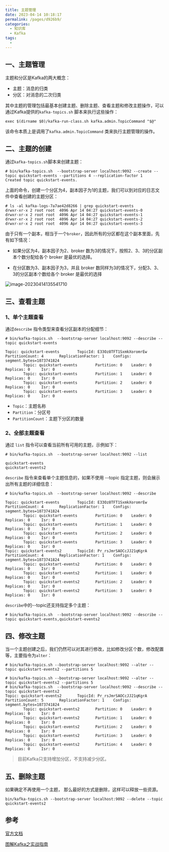 ```yaml
---
title: 主题管理
date: 2023-04-14 10:18:17
permalink: /pages/d926b9/
categories:
  - 知识库
  - Kafka
tags:
  - 
---
```

## 一、主题管理

主题和分区是Kafka的两大概念：

- 主题：消息的归类
- 分区：对消息的二次归类

其中主题的管理包括最基本创建主题、删除主题、查看主题和修改主题操作，可以通过Kafka提供的`kafka-topics.sh` 脚本来执行这些操作：

```shell
exec $(dirname $0)/kafka-run-class.sh kafka.admin.TopicCommand "$@"
```

该命令本质上是调用了`kafka.admin.TopicCommand` 类来执行主题管理的操作。

## 二、主题的创建

通过`kafka-topics.sh`脚本来创建主题：

```shell
# bin/kafka-topics.sh  --bootstrap-server localhost:9092 --create --topic quickstart-events --partitions 4 --replication-factor 1
Created topic quickstart-events.
```

上面的命令，创建一个分区为4，副本因子为1的主题，我们可以到对应的日志文件中查看创建的主题分区：

```shell
# ls -al kafka-logs-7a7ae42d8266 | grep quickstart-events
drwxr-xr-x 2 root root  4096 Apr 14 04:27 quickstart-events-0
drwxr-xr-x 2 root root  4096 Apr 14 04:27 quickstart-events-1
drwxr-xr-x 2 root root  4096 Apr 14 04:27 quickstart-events-2
drwxr-xr-x 2 root root  4096 Apr 14 04:27 quickstart-events-3
```

由于只有一个副本，相当于一个`broker`，因此所有的分区都在这个副本里面，先有如下情况：

- 如果分区为4，副本因子为2、broker 数为3的情况下，按照2、3、3的分区副本个数分配给各个 broker 是最优的选择。

- 在分区数为3、副本因子为3，并且 broker 数同样为3的情况下，分配3、3、3的分区副本个数给各个 broker 是最优的选择

![image-20230414135541710](https://blog-1300853183.cos.ap-chengdu.myqcloud.com/img/image-20230414135541710.png)



## 三、查看主题

### 1、单个主题查看

通过`describe` 指令类型来查看分区副本的分配细节：

```shell
# bin/kafka-topics.sh  --bootstrap-server localhost:9092 --describe --topic quickstart-events
```

```
Topic: quickstart-events        TopicId: E33Oz8TFT1SxmkXoromrEw PartitionCount: 4       ReplicationFactor: 1    Configs: segment.bytes=1073741824
        Topic: quickstart-events        Partition: 0    Leader: 0       Replicas: 0     Isr: 0
        Topic: quickstart-events        Partition: 1    Leader: 0       Replicas: 0     Isr: 0
        Topic: quickstart-events        Partition: 2    Leader: 0       Replicas: 0     Isr: 0
        Topic: quickstart-events        Partition: 3    Leader: 0       Replicas: 0     Isr: 0
```

- `Topic`：主题名称
- `Partition`：分区号
- `PartitionCount`：主题下分区的数量

### 2、全部主题查看

通过 `list` 指令可以查看当前所有可用的主题，示例如下：

```shell
# bin/kafka-topics.sh  --bootstrap-server localhost:9092 --list
```

```
quickstart-events
quickstart-events2
```

`describe` 指令来查看单个主题信息的，如果不使用 --topic 指定主题，则会展示出所有主题的详细信息：

```shell
# bin/kafka-topics.sh  --bootstrap-server localhost:9092 --describe 
```

```
Topic: quickstart-events        TopicId: E33Oz8TFT1SxmkXoromrEw PartitionCount: 4       ReplicationFactor: 1    Configs: segment.bytes=1073741824
        Topic: quickstart-events        Partition: 0    Leader: 0       Replicas: 0     Isr: 0
        Topic: quickstart-events        Partition: 1    Leader: 0       Replicas: 0     Isr: 0
        Topic: quickstart-events        Partition: 2    Leader: 0       Replicas: 0     Isr: 0
        Topic: quickstart-events        Partition: 3    Leader: 0       Replicas: 0     Isr: 0
Topic: quickstart-events2       TopicId: Pr_rsJmrSAOCcJJ21qKgrA PartitionCount: 4       ReplicationFactor: 1    Configs: segment.bytes=1073741824
        Topic: quickstart-events2       Partition: 0    Leader: 0       Replicas: 0     Isr: 0
        Topic: quickstart-events2       Partition: 1    Leader: 0       Replicas: 0     Isr: 0
        Topic: quickstart-events2       Partition: 2    Leader: 0       Replicas: 0     Isr: 0
        Topic: quickstart-events2       Partition: 3    Leader: 0       Replicas: 0     Isr: 0
```

`describe`中的--topic还支持指定多个主题：

```shell
# bin/kafka-topics.sh  --bootstrap-server localhost:9092 --describe --topic quickstart-events,quickstart-events2
```

## 四、修改主题

当一个主题创建之后，我们仍然可以对其进行修改，比如修改分区个数，修改配置等，主要指令为`alter`：

```shell
# bin/kafka-topics.sh --bootstrap-server localhost:9092 --alter --topic quickstart-events2 --partitions 5
```

```shell
# bin/kafka-topics.sh --bootstrap-server localhost:9092 --alter --topic quickstart-events2 --partitions 5
# bin/kafka-topics.sh  --bootstrap-server localhost:9092 --describe --topic quickstart-events2
Topic: quickstart-events2       TopicId: Pr_rsJmrSAOCcJJ21qKgrA PartitionCount: 5       ReplicationFactor: 1    Configs: segment.bytes=1073741824
        Topic: quickstart-events2       Partition: 0    Leader: 0       Replicas: 0     Isr: 0
        Topic: quickstart-events2       Partition: 1    Leader: 0       Replicas: 0     Isr: 0
        Topic: quickstart-events2       Partition: 2    Leader: 0       Replicas: 0     Isr: 0
        Topic: quickstart-events2       Partition: 3    Leader: 0       Replicas: 0     Isr: 0
        Topic: quickstart-events2       Partition: 4    Leader: 0       Replicas: 0     Isr: 0
```

> 目前Kafka只支持增加分区，不支持减少分区。

## 五、删除主题

如果确定不再使用一个主题， 那么最好的方式是删除，这样可以释放一些资源。

```shell
bin/kafka-topics.sh --bootstrap-server localhost:9092 --delete --topic quickstart-events2
```

## 参考

[官方文档](https://kafka.apache.org/documentation/)

[图解Kafka之实战指南](https://juejin.cn/book/6844733793220165639?enter_from=search_result&utm_source=search)

